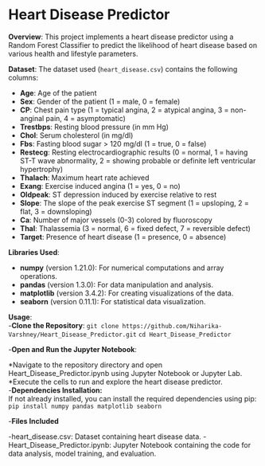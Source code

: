 # Heart Disease Predictor

**Overview**:
This project implements a heart disease predictor using a Random Forest Classifier to predict the likelihood of heart disease based on various health and lifestyle parameters.

**Dataset**:
The dataset used (`heart_disease.csv`) contains the following columns:

- **Age**: Age of the patient
- **Sex**: Gender of the patient (1 = male, 0 = female)
- **CP**: Chest pain type (1 = typical angina, 2 = atypical angina, 3 = non-anginal pain, 4 = asymptomatic)
- **Trestbps**: Resting blood pressure (in mm Hg)
- **Chol**: Serum cholesterol (in mg/dl)
- **Fbs**: Fasting blood sugar > 120 mg/dl (1 = true, 0 = false)
- **Restecg**: Resting electrocardiographic results (0 = normal, 1 = having ST-T wave abnormality, 2 = showing probable or definite left ventricular hypertrophy)
- **Thalach**: Maximum heart rate achieved
- **Exang**: Exercise induced angina (1 = yes, 0 = no)
- **Oldpeak**: ST depression induced by exercise relative to rest
- **Slope**: The slope of the peak exercise ST segment (1 = upsloping, 2 = flat, 3 = downsloping)
- **Ca**: Number of major vessels (0-3) colored by fluoroscopy
- **Thal**: Thalassemia (3 = normal, 6 = fixed defect, 7 = reversible defect)
- **Target**: Presence of heart disease (1 = presence, 0 = absence)

**Libraries Used**:
- **numpy** (version 1.21.0): For numerical computations and array operations.
- **pandas** (version 1.3.0): For data manipulation and analysis.
- **matplotlib** (version 3.4.2): For creating visualizations of the data.
- **seaborn** (version 0.11.1): For statistical data visualization.

**Usage**:
<br>
-**Clone the Repository**:
```git clone https://github.com/Niharika-Varshney/Heart_Disease_Predictor.git```
```cd Heart_Disease_Predictor```


-**Open and Run the Jupyter Notebook**:
<br>

*Navigate to the repository directory and open Heart_Disease_Predictor.ipynb using Jupyter Notebook or Jupyter Lab.<br>
*Execute the cells to run and explore the heart disease predictor.
<br>
-**Dependencies Installation:**
<br>
If not already installed, you can install the required dependencies using pip:
```pip install numpy pandas matplotlib seaborn```
<br>

-**Files Included**

-heart_disease.csv: Dataset containing heart disease data.
-Heart_Disease_Predictor.ipynb: Jupyter Notebook containing the code for data analysis, model training, and evaluation.
